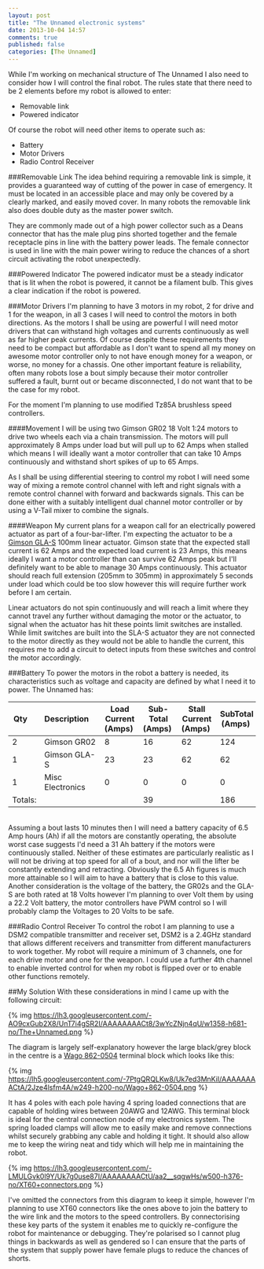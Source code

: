 ```yaml
---
layout: post
title: "The Unnamed electronic systems"
date: 2013-10-04 14:57
comments: true
published: false
categories: [The Unnamed]
---
```

While I'm working on mechanical structure of The Unnamed I also need to consider how I will control the final robot. The rules <!-- link --> state that there need to be 2 elements before my robot is allowed to enter:

* Removable link
* Powered indicator

Of course the robot will need other items to operate such as:

* Battery
* Motor Drivers
* Radio Control Receiver

###Removable Link
The idea behind requiring a removable link is simple, it provides a guaranteed way of cutting of the power in case of emergency. It must be located in an accessible place and may only be covered by a clearly marked, and easily moved cover. In many robots the removable link also does double duty as the master power switch.

They are commonly made out of a high power collector such as a Deans connector that has the male plug pins shorted together and the female receptacle pins in line with the battery power leads. The female connector is used in line with the main power wiring to reduce the chances of a short circuit activating the robot unexpectedly.

###Powered Indicator
The powered indicator must be a steady indicator that is lit when the robot is powered, it cannot be a filament bulb. This gives a clear indication if the robot is powered.

###Motor Drivers
I'm planning to have 3 motors in my robot, 2 for drive and 1 for the weapon, in all 3 cases I will need to control the motors in both directions. As the motors I shall be using are powerful I will need motor drivers that can withstand high voltages and currents continuously as well as far higher peak currents. Of course despite these requirements they need to be compact but affordable as I don't want to spend all my money on awesome motor controller only to not have enough money for a weapon, or worse, no money for a chassis. One other important feature is reliability, often many robots lose a bout simply because their motor controller suffered a fault, burnt out or became disconnected, I do not want that to be the case for my robot.

For the moment I'm planning to use modified Tz85A brushless speed controllers.

####Movement
I will be using two Gimson GR02 18 Volt 1:24 motors to drive two wheels each via a chain transmission. The motors will pull approximately 8 Amps under load but will pull up to 62 Amps when stalled which means I will ideally want a motor controller that can take 10 Amps continuously and withstand short spikes of up to 65 Amps. 

As I shall be using differential steering to control my robot I will need some way of mixing a remote control channel with left and right signals with a remote control channel with forward and backwards signals. This can be done either with a suitably intelligent dual channel motor controller or by using a V-Tail mixer to combine the signals.

####Weapon
My current plans for a weapon call for an electrically powered actuator as part of a four-bar-lifter. I'm expecting the actuator to be a [Gimson GLA-S](http://www.gimsonrobotics.co.uk/GLA-S_linear_actuator.html) 100mm linear actuator. Gimson state that the expected stall current is 62 Amps and the expected load current is 23 Amps, this means ideally I want a motor controller than can survive 62 Amps peak but I'll definitely want to be able to manage 30 Amps continuously. This actuator should reach full extension (205mm to 305mm) in approximately 5 seconds under load which could be too slow however this will require further work before I am certain.

Linear actuators do not spin continuously and will reach a limit where they cannot travel any further without damaging the motor or the actuator, to signal when the actuator has hit these points limit switches are installed. While limit switches are built into the SLA-S actuator they are not connected to the motor directly as they would not be able to handle the current, this requires me to add a circuit to detect inputs from these switches and control the motor accordingly.

###Battery
To power the motors in the robot a battery is needed, its characteristics such as voltage and capacity are defined by what I need it to power. The Unnamed has:

|Qty&emsp;|Description&emsp;|Load Current (Amps)&nbsp;|Sub-Total (Amps)&nbsp;|Stall Current (Amps)&nbsp;|SubTotal (Amps)&nbsp;
|-|-|-|-|-|-
|2|Gimson GR02|8|16|62|124
|1|Gimson GLA-S|23|23|62|62
|1|Misc Electronics&emsp;|0|0|0|0
|Totals:|||39||186
<br />
Assuming a bout lasts 10 minutes then I will need a battery capacity of 6.5 Amp hours (Ah) if all the motors are constantly operating, the absolute worst case suggests I'd need a 31 Ah battery if the motors were continuously stalled. Neither of these estimates are particularly realistic as I will not be driving at top speed for all of a bout, and nor will the lifter be constantly extending and retracting. Obviously the 6.5 Ah figures is much more attainable so I will aim to have a battery that is close to this value. Another consideration is the voltage of the battery, the GR02s and the GLA-S are both rated at 18 Volts however I'm planning to over Volt them by using a 22.2 Volt battery, the motor controllers have PWM control so I will probably clamp the Voltages to 20 Volts to be safe.

###Radio Control Receiver
To control the robot I am planning to use a DSM2 compatible transmitter and receiver set, DSM2 is a 2.4GHz standard that allows different receivers and transmitter from different manufacturers to work together. My robot will require a minimum of 3 channels, one for each drive motor and one for the weapon. I could use a further 4th channel to enable inverted control for when my robot is flipped over or to enable other functions remotely.

##My Solution
With these considerations in mind I came up with the following circuit:

{% img https://lh3.googleusercontent.com/-AO9cxGub2X8/UnT7i4gSR2I/AAAAAAAACt8/3wYcZNjn4qU/w1358-h681-no/The+Unnamed.png %}

The diagram is largely self-explanatory however the large black/grey block in the centre is a [Wago 862-0504](http://global.wago.com/en/products/product-catalog/terminal-blocks-connectors/modular-terminal-blocks-terminal-strips-panel-mounting/chassis-mount-terminal-strips-witth-cage-clamp-s-connection/index.jsp) terminal block which looks like this:

{% img https://lh5.googleusercontent.com/-7PtgQRQLKw8/Uk7ed3MnKiI/AAAAAAAACtA/2Jze4lsfm4A/w249-h200-no/Wago+862-0504.png %}

It has 4 poles with each pole having 4 spring loaded connections that are capable of holding wires between 20AWG and 12AWG. This terminal block is ideal for the central connection node of my electronics system. The spring loaded clamps will allow me to easily make and remove connections whilst securely grabbing any cable and holding it tight. It should also allow me to keep the wiring neat and tidy which will help me in maintaining the robot.

{% img https://lh3.googleusercontent.com/-LMULGvk0l9Y/Uk7g0use87I/AAAAAAAACtU/aa2__sqgwHs/w500-h376-no/XT60+connectors.png %}

I've omitted the connectors from this diagram to keep it simple, however I'm planning to use XT60 connectors like the ones above to join the battery to the wire link and the motors to the speed controllers. By connectorising these key parts of the system it enables me to quickly re-configure the robot for maintenance or debugging. They're polarised so I cannot plug things in backwards as well as gendered so I can ensure that the parts of the system that supply power have female plugs to reduce the chances of shorts.
